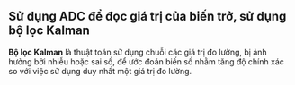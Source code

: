 ## Sử dụng ADC để đọc giá trị của biến trở, sử dụng bộ lọc Kalman
**Bộ lọc Kalman** là thuật toán sử dụng chuỗi các giá trị đo lường, bị ảnh hưởng bởi nhiễu hoặc sai số, để ước đoán biến số nhằm tăng độ chính xác so với việc sử dụng duy nhất một giá trị đo lường.